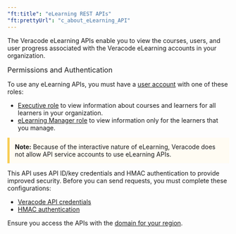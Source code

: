 ```yaml
---
"ft:title": "eLearning REST APIs"
"ft:prettyUrl": "c_about_eLearning_API"
---
```

The Veracode eLearning APIs enable you to view the courses, users, and user progress associated with the Veracode eLearning accounts in your organization.

<p><span style="font-size: medium;">Permissions and Authentication</span></p>

To use any eLearning APIs, you must have a [user account](https://docs.veracode.com/r/c_about_veracode_accounts) with one of these roles:

- [Executive role](https://docs.veracode.com/r/c_role_permissions) to view information about courses and learners for all learners in your organization.
- [eLearning Manager role](https://docs.veracode.com/r/elearning_manager) to view information only for the learners that you manage.

<p style="background-color:#FFFCF3; padding: 12px; border-left: 5px solid #F7CD55;">
<b>Note:</b> Because of the interactive nature of eLearning, Veracode does not allow API service accounts to use eLearning APIs.</p>

This API uses API ID/key credentials and HMAC authentication to provide improved security. Before you can send requests, you must complete these configurations:

- [Veracode API credentials](https://docs.veracode.com/r/c_api_credentials3)
- [HMAC authentication](https://docs.veracode.com/r/c_enabling_hmac)

Ensure you access the APIs with the [domain for your region](https://docs.veracode.com/r/Region_Domains_for_Veracode_APIs).